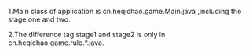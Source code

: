 
1.Main class of application is cn.heqichao.game.Main.java ,including the stage one and two.

2.The difference  tag stage1 and stage2 is only in cn.heqichao.game.rule.*.java.
